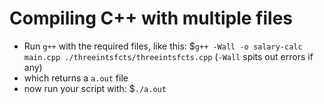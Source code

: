 # Compiling C++ with multiple files

- Run `g++` with the required files, like this: $`g++ -Wall -o salary-calc main.cpp ./threeintsfcts/threeintsfcts.cpp` (`-Wall` spits out errors if any)
- which returns a `a.out` file
- now run your script with: $`./a.out`
